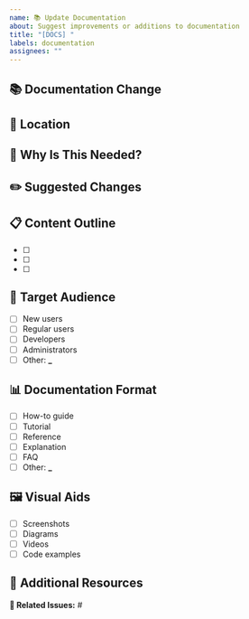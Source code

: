 ```yaml
---
name: 📚 Update Documentation
about: Suggest improvements or additions to documentation
title: "[DOCS] "
labels: documentation
assignees: ""
---
```


## 📚 Documentation Change

<!-- Example: The API authentication section needs to be updated to include information about the new OAuth2 flow and refresh token handling. -->

## 📍 Location

<!-- Example: https://docs.example.com/api/authentication or `/docs/api/authentication.md` -->

## 🤔 Why Is This Needed?

<!-- Example: The recent v2.5 release added refresh token functionality and additional OAuth2 scopes, but this isn't documented. Users are confused about how to implement the new authentication flow. -->

## ✏️ Suggested Changes

<!-- Example:
1. Add a new section titled "Refresh Token Flow"
2. Update the OAuth2 scopes table with the new permission levels
3. Include code examples for token refresh in JavaScript, Python, and Ruby
4. Add troubleshooting guide for common authentication errors -->

## 📋 Content Outline

<!-- Example outline with some items checked as existing:
- [x] Overview of authentication methods
- [x] Basic authentication (existing)
- [x] API key authentication (existing)
- [ ] OAuth2 authorization flow (needs updating)
- [ ] Refresh token process (new section)
- [ ] Scopes and permissions (needs updating) -->

- [ ]
- [ ]
- [ ]

## 🎯 Target Audience

<!-- Select all that apply -->

- [ ] New users
- [ ] Regular users
- [ ] Developers
- [ ] Administrators
- [ ] Other: ******\_******

## 📊 Documentation Format

<!-- Select the most appropriate format -->

- [ ] How-to guide
- [ ] Tutorial
- [ ] Reference
- [ ] Explanation
- [ ] FAQ
- [ ] Other: ******\_******

## 🖼️ Visual Aids

<!-- Select all that would be helpful -->

- [ ] Screenshots
- [ ] Diagrams
- [ ] Videos
- [ ] Code examples

## 📎 Additional Resources

<!-- Example: Current API spec: https://api.example.com/swagger, OAuth2 standard: https://oauth.net/2/ -->

**🔗 Related Issues:** #
